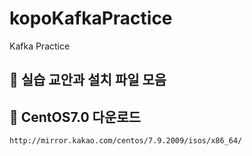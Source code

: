# kopoKafkaPractice
Kafka Practice

## 📖 실습 교안과 설치 파일 모음



## 📖 CentOS7.0 다운로드
```
http://mirror.kakao.com/centos/7.9.2009/isos/x86_64/
```
